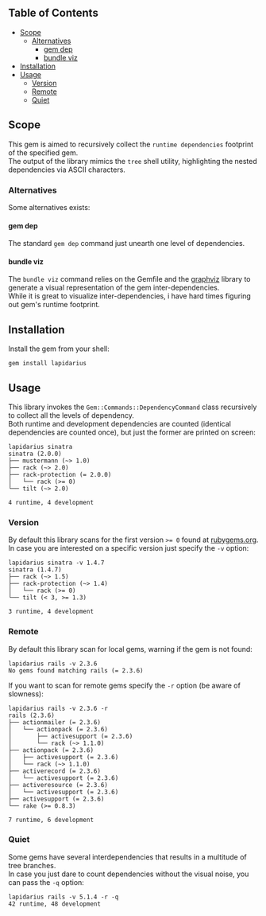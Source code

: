 ## Table of Contents

* [Scope](#scope)
  * [Alternatives](#alternatives)
    * [gem dep](#gem-dep)
    * [bundle viz](#bundle-viz)
* [Installation](#installation)
* [Usage](#usage)
    * [Version](#version)
    * [Remote](#remote)
    * [Quiet](#quiet)

## Scope
This gem is aimed to recursively collect the `runtime dependencies` footprint of the specified gem.  
The output of the library mimics the `tree` shell utility, highlighting the nested dependencies via ASCII characters.

### Alternatives
Some alternatives exists: 

#### gem dep
The standard `gem dep` command just unearth one level of dependencies.

#### bundle viz
The `bundle viz` command relies on the Gemfile and the [graphviz](http://www.graphviz.org/) library to generate a visual representation of the gem inter-dependencies.  
While it is great to visualize inter-dependencies, i have hard times figuring out gem's  runtime footprint.

## Installation
Install the gem from your shell:
```shell
gem install lapidarius
```

## Usage
This library invokes the `Gem::Commands::DependencyCommand` class recursively to collect all the levels of dependency.  
Both runtime and development dependencies are counted (identical dependencies are counted once), but just the former are printed on screen:

```shell
lapidarius sinatra
sinatra (2.0.0)
├── mustermann (~> 1.0)
├── rack (~> 2.0)
├── rack-protection (= 2.0.0)
│   └── rack (>= 0)
└── tilt (~> 2.0)

4 runtime, 4 development
```

### Version
By default this library scans for the first version `>= 0` found at [rubygems.org](https://rubygems.org/).  
In case you are interested on a specific version just specify the `-v` option:
```shell
lapidarius sinatra -v 1.4.7
sinatra (1.4.7)
├── rack (~> 1.5)
├── rack-protection (~> 1.4)
│   └── rack (>= 0)
└── tilt (< 3, >= 1.3)

3 runtime, 4 development
```

### Remote
By default this library scan for local gems, warning if the gem is not found:
```shell
lapidarius rails -v 2.3.6
No gems found matching rails (= 2.3.6)
```

If you want to scan for remote gems specify the `-r` option (be aware of slowness):
```shell
lapidarius rails -v 2.3.6 -r
rails (2.3.6)
├── actionmailer (= 2.3.6)
│   └── actionpack (= 2.3.6)
│       ├── activesupport (= 2.3.6)
│       └── rack (~> 1.1.0)
├── actionpack (= 2.3.6)
│   ├── activesupport (= 2.3.6)
│   └── rack (~> 1.1.0)
├── activerecord (= 2.3.6)
│   └── activesupport (= 2.3.6)
├── activeresource (= 2.3.6)
│   └── activesupport (= 2.3.6)
├── activesupport (= 2.3.6)
└── rake (>= 0.8.3)

7 runtime, 6 development
```

### Quiet
Some gems have several interdependencies that results in a multitude of tree branches.  
In case you just dare to count dependencies without the visual noise, you can pass the `-q` option:
```shell
lapidarius rails -v 5.1.4 -r -q
42 runtime, 48 development
```
